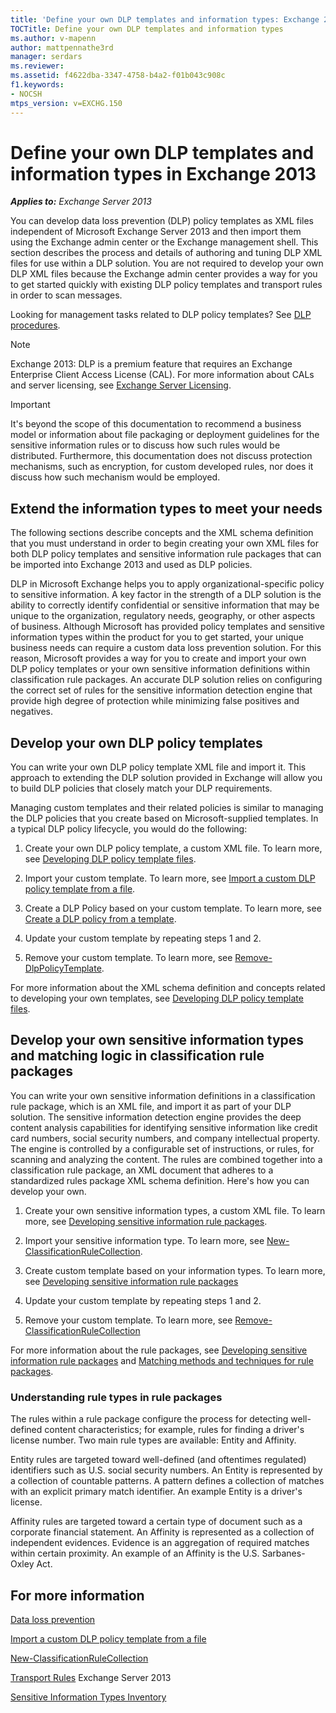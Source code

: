 ```yaml
---
title: 'Define your own DLP templates and information types: Exchange 2013 Help'
TOCTitle: Define your own DLP templates and information types
ms.author: v-mapenn
author: mattpennathe3rd
manager: serdars
ms.reviewer:
ms.assetid: f4622dba-3347-4758-b4a2-f01b043c908c
f1.keywords:
- NOCSH
mtps_version: v=EXCHG.150
---
```


# Define your own DLP templates and information types in Exchange 2013

_**Applies to:** Exchange Server 2013_

You can develop data loss prevention (DLP) policy templates as XML files independent of Microsoft Exchange Server 2013 and then import them using the Exchange admin center or the Exchange management shell. This section describes the process and details of authoring and tuning DLP XML files for use within a DLP solution. You are not required to develop your own DLP XML files because the Exchange admin center provides a way for you to get started quickly with existing DLP policy templates and transport rules in order to scan messages.

Looking for management tasks related to DLP policy templates? See [DLP procedures](dlp-procedures-exchange-2013-help.md).

> [!NOTE]
> Exchange 2013: DLP is a premium feature that requires an Exchange Enterprise Client Access License (CAL). For more information about CALs and server licensing, see [Exchange Server Licensing](https://go.microsoft.com/fwlink/p/?linkid=237292).

> [!IMPORTANT]
> It's beyond the scope of this documentation to recommend a business model or information about file packaging or deployment guidelines for the sensitive information rules or to discuss how such rules would be distributed. Furthermore, this documentation does not discuss protection mechanisms, such as encryption, for custom developed rules, nor does it discuss how such mechanism would be employed.

## Extend the information types to meet your needs

The following sections describe concepts and the XML schema definition that you must understand in order to begin creating your own XML files for both DLP policy templates and sensitive information rule packages that can be imported into Exchange 2013 and used as DLP policies.

DLP in Microsoft Exchange helps you to apply organizational-specific policy to sensitive information. A key factor in the strength of a DLP solution is the ability to correctly identify confidential or sensitive information that may be unique to the organization, regulatory needs, geography, or other aspects of business. Although Microsoft has provided policy templates and sensitive information types within the product for you to get started, your unique business needs can require a custom data loss prevention solution. For this reason, Microsoft provides a way for you to create and import your own DLP policy templates or your own sensitive information definitions within classification rule packages. An accurate DLP solution relies on configuring the correct set of rules for the sensitive information detection engine that provide high degree of protection while minimizing false positives and negatives.

## Develop your own DLP policy templates

You can write your own DLP policy template XML file and import it. This approach to extending the DLP solution provided in Exchange will allow you to build DLP policies that closely match your DLP requirements.

Managing custom templates and their related policies is similar to managing the DLP policies that you create based on Microsoft-supplied templates. In a typical DLP policy lifecycle, you would do the following:

1. Create your own DLP policy template, a custom XML file. To learn more, see [Developing DLP policy template files](developing-dlp-policy-template-files-exchange-2013-help.md).

2. Import your custom template. To learn more, see [Import a custom DLP policy template from a file](import-a-custom-dlp-policy-template-from-a-file-exchange-2013-help.md).

3. Create a DLP Policy based on your custom template. To learn more, see [Create a DLP policy from a template](create-dlp-policy-from-template-exchange-2013-help.md).

4. Update your custom template by repeating steps 1 and 2.

5. Remove your custom template. To learn more, see [Remove-DlpPolicyTemplate](https://docs.microsoft.com/powershell/module/exchange/policy-and-compliance-dlp/remove-dlppolicytemplate).

For more information about the XML schema definition and concepts related to developing your own templates, see [Developing DLP policy template files](developing-dlp-policy-template-files-exchange-2013-help.md).

## Develop your own sensitive information types and matching logic in classification rule packages

You can write your own sensitive information definitions in a classification rule package, which is an XML file, and import it as part of your DLP solution. The sensitive information detection engine provides the deep content analysis capabilities for identifying sensitive information like credit card numbers, social security numbers, and company intellectual property. The engine is controlled by a configurable set of instructions, or rules, for scanning and analyzing the content. The rules are combined together into a classification rule package, an XML document that adheres to a standardized rules package XML schema definition. Here's how you can develop your own.

1. Create your own sensitive information types, a custom XML file. To learn more, see [Developing sensitive information rule packages](developing-sensitive-information-rule-packages-exchange-2013-help.md).

2. Import your sensitive information type. To learn more, see [New-ClassificationRuleCollection](https://docs.microsoft.com/powershell/module/exchange/policy-and-compliance-dlp/new-classificationrulecollection).

3. Create custom template based on your information types. To learn more, see [Developing sensitive information rule packages](developing-sensitive-information-rule-packages-exchange-2013-help.md)

4. Update your custom template by repeating steps 1 and 2.

5. Remove your custom template. To learn more, see [Remove-ClassificationRuleCollection](https://docs.microsoft.com/powershell/module/exchange/policy-and-compliance-dlp/remove-classificationrulecollection)

For more information about the rule packages, see [Developing sensitive information rule packages](developing-sensitive-information-rule-packages-exchange-2013-help.md) and [Matching methods and techniques for rule packages](matching-methods-and-techniques-for-rule-packages-exchange-2013-help.md).

### Understanding rule types in rule packages

The rules within a rule package configure the process for detecting well-defined content characteristics; for example, rules for finding a driver's license number. Two main rule types are available: Entity and Affinity.

Entity rules are targeted toward well-defined (and oftentimes regulated) identifiers such as U.S. social security numbers. An Entity is represented by a collection of countable patterns. A pattern defines a collection of matches with an explicit primary match identifier. An example Entity is a driver's license.

Affinity rules are targeted toward a certain type of document such as a corporate financial statement. An Affinity is represented as a collection of independent evidences. Evidence is an aggregation of required matches within certain proximity. An example of an Affinity is the U.S. Sarbanes-Oxley Act.

## For more information

[Data loss prevention](data-loss-prevention-exchange-2013-help.md)

[Import a custom DLP policy template from a file](import-a-custom-dlp-policy-template-from-a-file-exchange-2013-help.md)

[New-ClassificationRuleCollection](https://docs.microsoft.com/powershell/module/exchange/policy-and-compliance-dlp/new-classificationrulecollection)

[Transport Rules](https://technet.microsoft.com/library/c3d2031c-fb7b-4866-8ae1-32928d0138ef.aspx) Exchange Server 2013

[Sensitive Information Types Inventory](https://technet.microsoft.com/library/98b81f9c-87bb-4905-8e53-04621c3ae74d.aspx)
